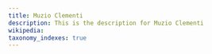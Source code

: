 ```yaml
---
title: Muzio Clementi
description: This is the description for Muzio Clementi
wikipedia: 
taxonomy_indexes: true
---
```

